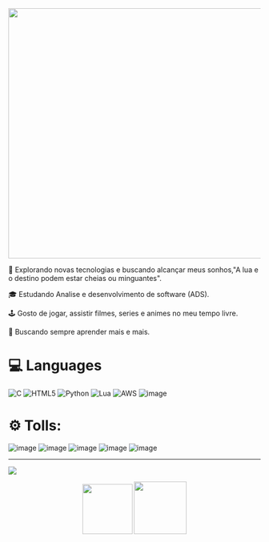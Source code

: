 <div aling="center"> 
 <img src="https://github.com/Nandogfa/Nandogfa/assets/168585257/384c1eae-8816-4253-bbf5-364e68c8efb8" height="500" width="700"/>
</div>

🤔 Explorando novas tecnologias e buscando alcançar meus sonhos,"A lua e o destino podem estar cheias ou minguantes".

🎓 Estudando Analise e desenvolvimento de software (ADS). 

🕹️ Gosto de jogar, assistir filmes, series e animes no meu tempo livre.

🌱 Buscando sempre  aprender mais e mais.

# 💻 Languages
![C](https://img.shields.io/badge/c-%2300599C.svg?style=for-the-badge&logo=c&logoColor=white) ![HTML5](https://img.shields.io/badge/html5-%23E34F26.svg?style=for-the-badge&logo=html5&logoColor=white) ![Python](https://img.shields.io/badge/python-3670A0?style=for-the-badge&logo=python&logoColor=ffdd54) ![Lua](https://img.shields.io/badge/lua-%232C2D72.svg?style=for-the-badge&logo=lua&logoColor=white) ![AWS](https://img.shields.io/badge/AWS-%23FF9900.svg?style=for-the-badge&logo=amazon-aws&logoColor=white) ![image](https://img.shields.io/badge/CSS-239120?&style=for-the-badge&logo=css3&logoColor=white)
# ⚙️ Tolls:
![image](https://img.shields.io/badge/-Visual%20Studio%20Code-333333?style=for-the-badge&logo=visual-studio-code&logoColor=007ACC)
![image](https://img.shields.io/badge/Windows-017AD7?style=for-the-badge&logo=windows&logoColor=white)
![image](https://img.shields.io/badge/GitHub-100000?style=for-the-badge&logo=github&logoColor=white)
![image](https://img.shields.io/badge/Git-E34F26?style=for-the-badge&logo=git&logoColor=white)
![image](https://img.shields.io/badge/Unity-100000?style=for-the-badge&logo=unity&logoColor=white)

---
[![](https://visitcount.itsvg.in/api?id=Nandogfa&icon=5&color=11)](https://visitcount.itsvg.in)

<div align="center">
<img src="https://www.fightersgeneration.com/characters/dio-standing2.gif" height="100" /> <img src="https://images-wixmp-ed30a86b8c4ca887773594c2.wixmp.com/f/6438c1b7-0811-4f38-805d-1e7a351a965b/d7ljyjf-fd9b60a5-8e4f-44ca-97c5-d63e5eaac136.gif?token=eyJ0eXAiOiJKV1QiLCJhbGciOiJIUzI1NiJ9.eyJzdWIiOiJ1cm46YXBwOjdlMGQxODg5ODIyNjQzNzNhNWYwZDQxNWVhMGQyNmUwIiwiaXNzIjoidXJuOmFwcDo3ZTBkMTg4OTgyMjY0MzczYTVmMGQ0MTVlYTBkMjZlMCIsIm9iaiI6W1t7InBhdGgiOiJcL2ZcLzY0MzhjMWI3LTA4MTEtNGYzOC04MDVkLTFlN2EzNTFhOTY1YlwvZDdsanlqZi1mZDliNjBhNS04ZTRmLTQ0Y2EtOTdjNS1kNjNlNWVhYWMxMzYuZ2lmIn1dXSwiYXVkIjpbInVybjpzZXJ2aWNlOmZpbGUuZG93bmxvYWQiXX0.sUKZ-vOxxp8NWXEKv1X4mjAHxKFEggQgzF0UAebmgK4" height="105" /> 
</div>
